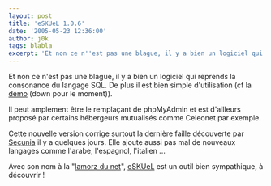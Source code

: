 ```yaml
---
layout: post
title: 'eSKUeL 1.0.6'
date: '2005-05-23 12:36:00'
author: j0k
tags: blabla
excerpt: 'Et non ce n''est pas une blague, il y a bien un logiciel qui reprends la consonance du langage SQL. De plus il est bien simple d''utilisation (cf la [démo](http://eskuel.sourceforge.net/eskuel/main.php) (down pour le moment)).   )   Il peut amplement être le remplaçant de phpMyAdmin et est d''ailleurs proposé par certains hébergeurs mutualisés comme Celeonet      ...'
---
```


Et non ce n'est pas une blague, il y a bien un logiciel qui reprends la consonance du langage SQL. De plus il est bien simple d'utilisation (cf la [démo](http://eskuel.sourceforge.net/eskuel/main.php) (down pour le moment)).

Il peut amplement être le remplaçant de phpMyAdmin et est d'ailleurs proposé par certains hébergeurs mutualisés comme Celeonet par exemple.

Cette nouvelle version corrige surtout la dernière faille découverte par [Secunia](http://secunia.com/advisories/15208/) il y a quelques jours. Elle ajoute aussi pas mal de nouveaux langages comme l'arabe, l'espagnol, l'italien ...

Avec son nom à la "[lamorz du net](http://www.j0k3r.net/articles-le-bon-counter-_-1.html)", [eSKUeL](http://www.phptools4u.com/scripts/eskuel/) est un outil bien sympathique, à découvrir !
